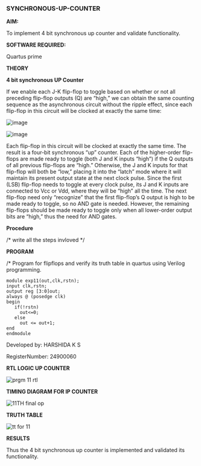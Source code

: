 ### SYNCHRONOUS-UP-COUNTER

**AIM:**

To implement 4 bit synchronous up counter and validate functionality.

**SOFTWARE REQUIRED:**

Quartus prime

**THEORY**

**4 bit synchronous UP Counter**

If we enable each J-K flip-flop to toggle based on whether or not all preceding flip-flop outputs (Q) are “high,” we can obtain the same counting sequence as the asynchronous circuit without the ripple effect, since each flip-flop in this circuit will be clocked at exactly the same time:

![image](https://github.com/naavaneetha/SYNCHRONOUS-UP-COUNTER/assets/154305477/d5db3fa0-e413-404c-b80e-b2f39d82e7e8)


![image](https://github.com/naavaneetha/SYNCHRONOUS-UP-COUNTER/assets/154305477/52cb61eb-d04b-442d-810c-31185a68410b)

Each flip-flop in this circuit will be clocked at exactly the same time.
The result is a four-bit synchronous “up” counter. Each of the higher-order flip-flops are made ready to toggle (both J and K inputs “high”) if the Q outputs of all previous flip-flops are “high.”
Otherwise, the J and K inputs for that flip-flop will both be “low,” placing it into the “latch” mode where it will maintain its present output state at the next clock pulse.
Since the first (LSB) flip-flop needs to toggle at every clock pulse, its J and K inputs are connected to Vcc or Vdd, where they will be “high” all the time.
The next flip-flop need only “recognize” that the first flip-flop’s Q output is high to be made ready to toggle, so no AND gate is needed.
However, the remaining flip-flops should be made ready to toggle only when all lower-order output bits are “high,” thus the need for AND gates.

**Procedure**

/* write all the steps invloved */

**PROGRAM**

/* Program for flipflops and verify its truth table in quartus using Verilog programming. 

    module exp11(out,clk,rstn);
    input clk,rstn;
    output reg [3:0]out;
    always @ (posedge clk)
    begin
       if(!rstn)
         out<=0;
       else 
         out <= out+1;
    end
    endmodule

    
Developed by: HARSHIDA K S

RegisterNumber: 24900060

**RTL LOGIC UP COUNTER**

![prgm 11 rtl](https://github.com/user-attachments/assets/330476b1-5371-4afb-b68a-4074b6fe36b2)


**TIMING DIAGRAM FOR IP COUNTER**

![11TH final op](https://github.com/user-attachments/assets/1e190c46-8285-47af-942b-5b879bd46981)


**TRUTH TABLE**

![tt for 11](https://github.com/user-attachments/assets/cfb56711-5c2b-4956-bb12-50a741456d35)


**RESULTS**

Thus the 4 bit synchronous up counter is implemented and validated its functionality.
